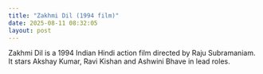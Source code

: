 ```yaml
---
title: "Zakhmi Dil (1994 film)"
date: 2025-08-11 08:32:05 
layout: post
---
```


Zakhmi Dil is a 1994 Indian Hindi action film directed by Raju Subramaniam. It stars Akshay Kumar, Ravi Kishan and Ashwini Bhave in lead roles.